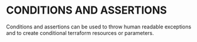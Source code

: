 
# CONDITIONS AND ASSERTIONS

Conditions and assertions can be used to throw human readable exceptions and
to create conditional terraform resources or parameters.
